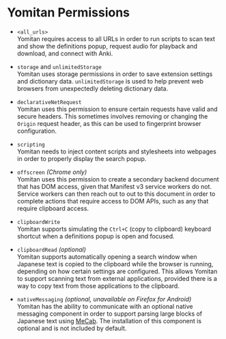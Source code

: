 # Yomitan Permissions

- `<all_urls>` <br>
  Yomitan requires access to all URLs in order to run scripts to scan text and show the definitions popup,
  request audio for playback and download, and connect with Anki.

- `storage` and `unlimitedStorage` <br>
  Yomitan uses storage permissions in order to save extension settings and dictionary data.
  `unlimitedStorage` is used to help prevent web browsers from unexpectedly
  deleting dictionary data.

- `declarativeNetRequest` <br>
  Yomitan uses this permission to ensure certain requests have valid and secure headers.
  This sometimes involves removing or changing the `Origin` request header,
  as this can be used to fingerprint browser configuration.

- `scripting` <br>
  Yomitan needs to inject content scripts and stylesheets into webpages in order to
  properly display the search popup.

- `offscreen` _(Chrome only)_ <br>
  Yomitan uses this permission to create a secondary backend document that has DOM access, given that Manifest v3
  service workers do not. Service workers can then reach out to out to this document in order to complete
  actions that require access to DOM APIs, such as any that require clipboard access.

- `clipboardWrite` <br>
  Yomitan supports simulating the `Ctrl+C` (copy to clipboard) keyboard shortcut
  when a definitions popup is open and focused.

- `clipboardRead` _(optional)_ <br>
  Yomitan supports automatically opening a search window when Japanese text is copied to the clipboard
  while the browser is running, depending on how certain settings are configured.
  This allows Yomitan to support scanning text from external applications, provided there is a way
  to copy text from those applications to the clipboard.

- `nativeMessaging` _(optional, unavailable on Firefox for Android)_ <br>
  Yomitan has the ability to communicate with an optional native messaging component in order to support
  parsing large blocks of Japanese text using
  [MeCab](https://en.wikipedia.org/wiki/MeCab).
  The installation of this component is optional and is not included by default.
